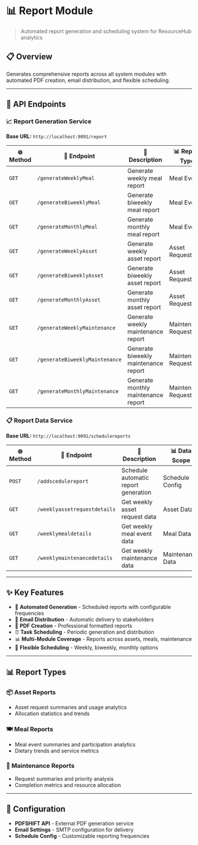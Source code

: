 # 📊 Report Module

> Automated report generation and scheduling system for ResourceHub analytics

## 📋 Overview

Generates comprehensive reports across all system modules with automated PDF creation, email distribution, and flexible scheduling.

---

## 🔗 API Endpoints

### 📈 Report Generation Service  
**Base URL:** `http://localhost:9091/report`

| 🌐 Method | 🔗 Endpoint | 📝 Description | 📊 Report Type |
|-----------|-------------|----------------|----------------|
| `GET` | `/generateWeeklyMeal` | Generate weekly meal report | Meal Events |
| `GET` | `/generateBiweeklyMeal` | Generate biweekly meal report | Meal Events |
| `GET` | `/generateMonthlyMeal` | Generate monthly meal report | Meal Events |
| `GET` | `/generateWeeklyAsset` | Generate weekly asset report | Asset Requests |
| `GET` | `/generateBiweeklyAsset` | Generate biweekly asset report | Asset Requests |
| `GET` | `/generateMonthlyAsset` | Generate monthly asset report | Asset Requests |
| `GET` | `/generateWeeklyMaintenance` | Generate weekly maintenance report | Maintenance Requests |
| `GET` | `/generateBiweeklyMaintenance` | Generate biweekly maintenance report | Maintenance Requests |
| `GET` | `/generateMonthlyMaintenance` | Generate monthly maintenance report | Maintenance Requests |

### 📋 Report Data Service
**Base URL:** `http://localhost:9091/schedulereports`

| 🌐 Method | 🔗 Endpoint | 📝 Description | 📊 Data Scope |
|-----------|-------------|----------------|---------------|
| `POST` | `/addscedulereport` | Schedule automatic report generation | Schedule Config |
| `GET` | `/weeklyassetrequestdetails` | Get weekly asset request data | Asset Data |
| `GET` | `/weeklymealdetails` | Get weekly meal event data | Meal Data |
| `GET` | `/weeklymaintenancedetails` | Get weekly maintenance data | Maintenance Data |

---

## ✨ Key Features

- 🤖 **Automated Generation** - Scheduled reports with configurable frequencies
- 📧 **Email Distribution** - Automatic delivery to stakeholders
- 📄 **PDF Creation** - Professional formatted reports
- ⏰ **Task Scheduling** - Periodic generation and distribution
- 📊 **Multi-Module Coverage** - Reports across assets, meals, maintenance
- 📅 **Flexible Scheduling** - Weekly, biweekly, monthly options

---

## 📊 Report Types

### 📦 Asset Reports
- Asset request summaries and usage analytics
- Allocation statistics and trends

### 🍽️ Meal Reports  
- Meal event summaries and participation analytics
- Dietary trends and service metrics

### 🔧 Maintenance Reports
- Request summaries and priority analysis
- Completion metrics and resource allocation

---

## 🔧 Configuration

- **PDFSHIFT API** - External PDF generation service
- **Email Settings** - SMTP configuration for delivery
- **Schedule Config** - Customizable reporting frequencies
